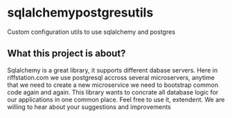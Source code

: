 # sqlalchemypostgresutils
Custom configuration utils to use sqlalchemy and postgres

## What this project is about?

Sqlalchemy is a great library, it supports different dabase servers. Here in riffstation.com we use postgresql accross
several microservers, anytime that we need to create a new microservice we need to bootstrap common code again and again.
This library wants to concrate all database logic for our applications in one common place. Feel free to use it, extendent.
We are willing to hear about your suggestions and improvements
